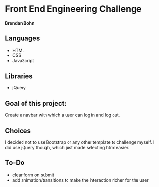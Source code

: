 # Front End Engineering Challenge 
####  Brendan Bohn

## Languages
- HTML
- CSS
- JavaScript

## Libraries
- jQuery

## Goal of this project:
Create a navbar with which a user can log in and log out.

## Choices

I decided not to use Bootstrap or any other template to challenge myself. I did use jQuery though, which just made selecting html easier.

## To-Do
- clear form on submit
- add animation/transitions to make the interaction richer for the user